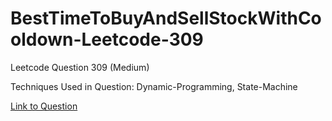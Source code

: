 # BestTimeToBuyAndSellStockWithCooldown-Leetcode-309

Leetcode Question 309 (Medium)

Techniques Used in Question:
Dynamic-Programming, State-Machine

[Link to Question](https://leetcode.com/problems/best-time-to-buy-and-sell-stock-with-cooldown/)
